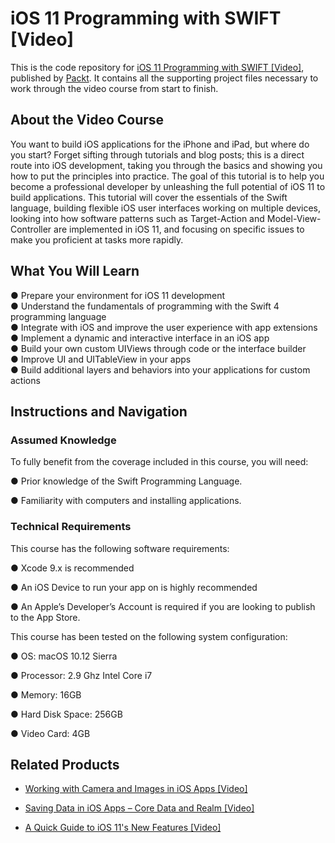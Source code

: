 


# iOS 11 Programming with SWIFT [Video]
This is the code repository for [iOS 11 Programming with SWIFT [Video]](https://www.packtpub.com/application-development/ios-11-programming-swift-video?utm_source=github&utm_medium=repository&utm_campaign=9781788393263), published by [Packt](https://www.packtpub.com/?utm_source=github). It contains all the supporting project files necessary to work through the video course from start to finish.
## About the Video Course
You want to build iOS applications for the iPhone and iPad, but where do you start? Forget sifting through tutorials and blog posts; this is a direct route into iOS development, taking you through the basics and showing you how to put the principles into practice. The goal of this tutorial is to help you become a professional developer by unleashing the full potential of iOS 11 to build applications. This tutorial will cover the essentials of the Swift language, building flexible iOS user interfaces working on multiple devices, looking into how software patterns such as Target-Action and Model-View-Controller are implemented in iOS 11, and focusing on specific issues to make you proficient at tasks more rapidly.



## What You Will Learn <br/>
● Prepare your environment for iOS 11 development <br/>
● Understand the fundamentals of programming with the Swift 4 programming language <br/>
● Integrate with iOS and improve the user experience with app extensions <br/>
● Implement a dynamic and interactive interface in an iOS app <br/>
● Build your own custom UIViews through code or the interface builder <br/>
● Improve UI and UITableView in your apps <br/>
● Build additional layers and behaviors into your applications for custom actions <br/>

## Instructions and Navigation
### Assumed Knowledge
To fully benefit from the coverage included in this course, you will need:<br/>

● Prior knowledge of the Swift Programming Language.

● Familiarity with computers and installing applications.

### Technical Requirements
This course has the following software requirements:<br/>

● Xcode 9.x is recommended

● An iOS Device to run your app on is highly recommended

● An Apple’s Developer’s Account is required if you are looking to publish to the App Store.

This course has been tested on the following system configuration:

● OS: macOS 10.12 Sierra

● Processor: 2.9 Ghz Intel Core i7

● Memory: 16GB

●	Hard Disk Space: 256GB

●	Video Card:  4GB


## Related Products
* [Working with Camera and Images in iOS Apps [Video]](https://www.packtpub.com/application-development/working-camera-and-images-ios-apps-video?utm_source=github&utm_medium=repository&utm_campaign=9781788291330)

* [Saving Data in iOS Apps – Core Data and Realm [Video]](https://www.packtpub.com/application-development/saving-data-ios-apps-–-core-data-and-realm-video?utm_source=github&utm_medium=repository&utm_campaign=9781788299442)

* [A Quick Guide to iOS 11's New Features [Video]](https://www.packtpub.com/application-development/quick-guide-ios-11s-new-features-video?utm_source=github&utm_medium=repository&utm_campaign=9781788832878)

